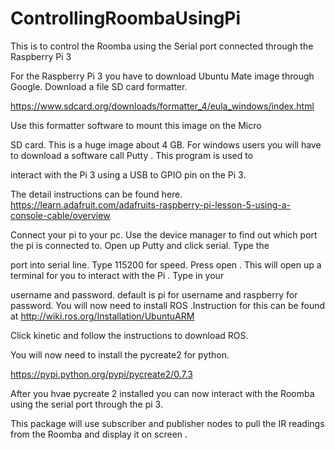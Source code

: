 # ControllingRoombaUsingPi

This is to control the Roomba using the Serial port connected through the Raspberry Pi 3

For the Raspberry Pi 3 you have to download Ubuntu Mate image through Google. Download a file SD card formatter. 

https://www.sdcard.org/downloads/formatter_4/eula_windows/index.html 

Use this formatter software to  mount this image on the Micro

SD card. This is a huge image about 4 GB. For windows users you will have to download a software call Putty . This program is used to

interact with the Pi 3 using a USB to GPIO pin on the Pi 3.

The detail instructions can be found here.  https://learn.adafruit.com/adafruits-raspberry-pi-lesson-5-using-a-console-cable/overview

Connect your pi to your pc. Use the device manager to find out which port the pi is connected to. Open up Putty and click serial. Type the

port into serial line. Type 115200 for speed. Press open . This will open up a terminal for you to interact with the Pi . Type in your

username and password. default is pi for username and raspberry for password. You will now need to install ROS .Instruction for this can be found at
http://wiki.ros.org/Installation/UbuntuARM

Click kinetic and follow the instructions to download ROS.

You will now need to install the pycreate2 for python.

https://pypi.python.org/pypi/pycreate2/0.7.3

After you hvae pycreate 2 installed you can now interact with the Roomba using the serial port through the pi 3.

This package will use subscriber and publisher nodes to pull the IR readings from the Roomba and display it on screen .


